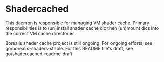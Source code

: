 # Shadercached

This daemon is responsible for managing VM shader cache. Primary
responsibilities is to (un)install shader cache dlc then (un)mount dlcs into the
correct VM cache directories.

Borealis shader cache project is still ongoing. For ongoing efforts, see
go/borealis-shaders-stable. For this README file's draft, see
go/shadercached-readme-draft.

<!-- TODO(endlesspring): Link to various files once all submitted -->
